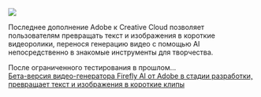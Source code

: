 <!--2025-02-13 14:45:08-->
<div class="yb">
  <div class="rss smaller1 habr"><img src="https://habrastorage.org/getpro/habr/upload_files/c9c/125/85d/c9c12585d79fd2d5c54430136bfdb62f.jpg" /><p>Последнее дополнение Adobe к Creative Cloud позволяет пользователям превращать текст и изображения в короткие видеоролики, перенося генерацию видео с помощью AI непосредственно в знакомые инструменты для творчества.</p><p>После ограниченного тестирования в прошлом... <br><a class="light" href="https://habr.com/ru/companies/bothub/news/882290/?utm_source=habrahabr&utm_medium=rss&utm_campaign=882290">Бета-версия видео-генератора Firefly AI от Adobe в стадии разработки, превращает текст и изображения в короткие клипы</a></div>
</div>
